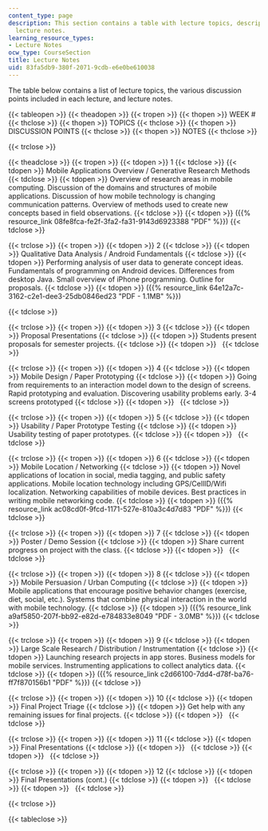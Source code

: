 ```yaml
---
content_type: page
description: This section contains a table with lecture topics, descriptions, and
  lecture notes.
learning_resource_types:
- Lecture Notes
ocw_type: CourseSection
title: Lecture Notes
uid: 83fa5db9-380f-2071-9cdb-e6e0be610038
---
```


The table below contains a list of lecture topics, the various discussion points included in each lecture, and lecture notes.

{{< tableopen >}}
{{< theadopen >}}
{{< tropen >}}
{{< thopen >}}
WEEK #
{{< thclose >}}
{{< thopen >}}
TOPICS
{{< thclose >}}
{{< thopen >}}
DISCUSSION POINTS
{{< thclose >}}
{{< thopen >}}
NOTES
{{< thclose >}}

{{< trclose >}}

{{< theadclose >}}
{{< tropen >}}
{{< tdopen >}}
1
{{< tdclose >}}
{{< tdopen >}}
Mobile Applications Overview / Generative Research Methods
{{< tdclose >}}
{{< tdopen >}}
Overview of research areas in mobile computing. Discussion of the domains and structures of mobile applications. Discussion of how mobile technology is changing communication patterns. Overview of methods used to create new concepts based in field observations.
{{< tdclose >}}
{{< tdopen >}}
({{% resource_link 08fe8fca-fe2f-3fa2-fa31-9143d6923388 "PDF" %}})
{{< tdclose >}}

{{< trclose >}}
{{< tropen >}}
{{< tdopen >}}
2
{{< tdclose >}}
{{< tdopen >}}
Qualitative Data Analysis / Android Fundamentals
{{< tdclose >}}
{{< tdopen >}}
Performing analysis of user data to generate concept ideas. Fundamentals of programming on Android devices. Differences from desktop Java. Small overview of iPhone programming. Outline for proposals.
{{< tdclose >}}
{{< tdopen >}}
({{% resource_link 64e12a7c-3162-c2e1-dee3-25db0846ed23 "PDF - 1.1MB" %}})  

{{< tdclose >}}

{{< trclose >}}
{{< tropen >}}
{{< tdopen >}}
3
{{< tdclose >}}
{{< tdopen >}}
Proposal Presentations
{{< tdclose >}}
{{< tdopen >}}
Students present proposals for semester projects.
{{< tdclose >}}
{{< tdopen >}}
 
{{< tdclose >}}

{{< trclose >}}
{{< tropen >}}
{{< tdopen >}}
4
{{< tdclose >}}
{{< tdopen >}}
Mobile Design / Paper Prototyping
{{< tdclose >}}
{{< tdopen >}}
Going from requirements to an interaction model down to the design of screens. Rapid prototyping and evaluation. Discovering usability problems early. 3-4 screens prototyped
{{< tdclose >}}
{{< tdopen >}}
 
{{< tdclose >}}

{{< trclose >}}
{{< tropen >}}
{{< tdopen >}}
5
{{< tdclose >}}
{{< tdopen >}}
Usability / Paper Prototype Testing
{{< tdclose >}}
{{< tdopen >}}
Usability testing of paper prototypes.
{{< tdclose >}}
{{< tdopen >}}
 
{{< tdclose >}}

{{< trclose >}}
{{< tropen >}}
{{< tdopen >}}
6
{{< tdclose >}}
{{< tdopen >}}
Mobile Location / Networking
{{< tdclose >}}
{{< tdopen >}}
Novel applications of location in social, media tagging, and public safety applications. Mobile location technology including GPS/CellID/Wifi localization. Networking capabilities of mobile devices. Best practices in writing mobile networking code.
{{< tdclose >}}
{{< tdopen >}}
({{% resource_link ac08cd0f-9fcd-1171-527e-810a3c4d7d83 "PDF" %}})
{{< tdclose >}}

{{< trclose >}}
{{< tropen >}}
{{< tdopen >}}
7
{{< tdclose >}}
{{< tdopen >}}
Poster / Demo Session
{{< tdclose >}}
{{< tdopen >}}
Share current progress on project with the class.
{{< tdclose >}}
{{< tdopen >}}
 
{{< tdclose >}}

{{< trclose >}}
{{< tropen >}}
{{< tdopen >}}
8
{{< tdclose >}}
{{< tdopen >}}
Mobile Persuasion / Urban Computing
{{< tdclose >}}
{{< tdopen >}}
Mobile applications that encourage positive behavior changes (exercise, diet, social, etc.). Systems that combine physical interaction in the world with mobile technology.
{{< tdclose >}}
{{< tdopen >}}
({{% resource_link a9af5850-207f-bb92-e82d-e784833e8049 "PDF - 3.0MB" %}})
{{< tdclose >}}

{{< trclose >}}
{{< tropen >}}
{{< tdopen >}}
9
{{< tdclose >}}
{{< tdopen >}}
Large Scale Research / Distribution / Instrumentation
{{< tdclose >}}
{{< tdopen >}}
Launching research projects in app stores. Business models for mobile services. Instrumenting applications to collect analytics data.
{{< tdclose >}}
{{< tdopen >}}
({{% resource_link c2d66100-7dd4-d78f-ba76-ff7f870156b1 "PDF" %}})
{{< tdclose >}}

{{< trclose >}}
{{< tropen >}}
{{< tdopen >}}
10
{{< tdclose >}}
{{< tdopen >}}
Final Project Triage
{{< tdclose >}}
{{< tdopen >}}
Get help with any remaining issues for final projects.
{{< tdclose >}}
{{< tdopen >}}
 
{{< tdclose >}}

{{< trclose >}}
{{< tropen >}}
{{< tdopen >}}
11
{{< tdclose >}}
{{< tdopen >}}
Final Presentations
{{< tdclose >}}
{{< tdopen >}}
 
{{< tdclose >}}
{{< tdopen >}}
 
{{< tdclose >}}

{{< trclose >}}
{{< tropen >}}
{{< tdopen >}}
12
{{< tdclose >}}
{{< tdopen >}}
Final Presentations (cont.)
{{< tdclose >}}
{{< tdopen >}}
 
{{< tdclose >}}
{{< tdopen >}}
 
{{< tdclose >}}

{{< trclose >}}

{{< tableclose >}}